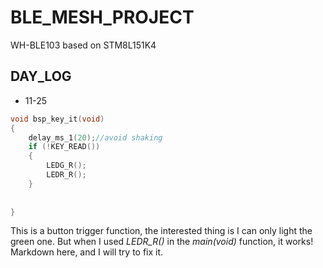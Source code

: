 # BLE_MESH_PROJECT
WH-BLE103 based on STM8L151K4

## DAY_LOG 
* 11-25 
```c
void bsp_key_it(void)
{
    delay_ms_1(20);//avoid shaking
    if (!KEY_READ())
    {
        LEDG_R();
        LEDR_R();
    }
    
    
}
```
This is a button trigger function, the interested thing is I can only light the green one. But when I used *LEDR_R()* in the *main(void)* function, it works!<br>
Markdown here, and I will try to fix it.

